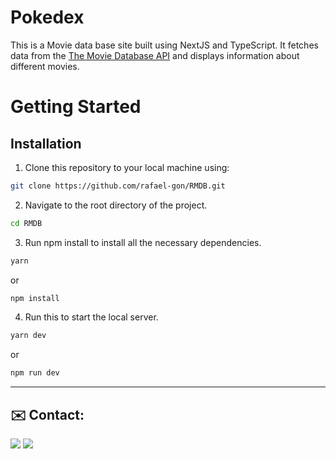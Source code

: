 # Pokedex

This is a Movie data base site built using NextJS and TypeScript. It fetches data from the [The Movie Database API]([https://www.themoviedb.org/) and displays information about different movies.

# Getting Started

## Installation


1. Clone this repository to your local machine using:
```sh
git clone https://github.com/rafael-gon/RMDB.git
```

2. Navigate to the root directory of the project.
```sh
cd RMDB
```
3. Run npm install to install all the 
necessary dependencies.
```sh
yarn
```
or
```sh
npm install
```

4. Run this to start the local server.

```sh
yarn dev
```
or

```sh
npm run dev
```

---

 ## ✉️ Contact:

[<img src="https://img.shields.io/badge/LinkedIn-0077B5?style=for-the-badge&logo=linkedin&logoColor=white" />](www.linkedin.com/in/rafael-gonçalves-52a146190)
[<img src="https://img.shields.io/badge/email-D14836?style=for-the-badge&logo=Minutemailer&logoColor=white" />](mailto:contato@rafaelgoncalves.tech.com)

